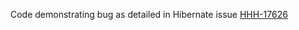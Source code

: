 Code demonstrating bug as detailed in Hibernate issue [HHH-17626](https://hibernate.atlassian.net/browse/HHH-17626)
